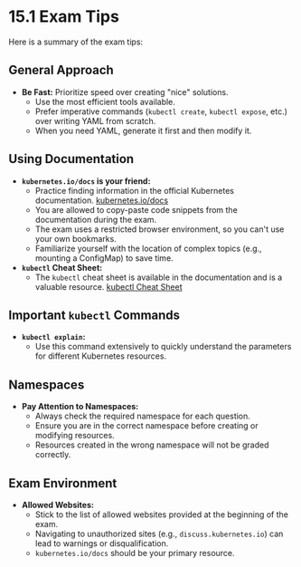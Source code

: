 # 15.1 Exam Tips

Here is a summary of the exam tips:

## General Approach

*   **Be Fast:** Prioritize speed over creating "nice" solutions.
    *   Use the most efficient tools available.
    *   Prefer imperative commands (`kubectl create`, `kubectl expose`, etc.) over writing YAML from scratch.
    *   When you need YAML, generate it first and then modify it.

## Using Documentation

*   **`kubernetes.io/docs` is your friend:**
    *   Practice finding information in the official Kubernetes documentation. [    kubernetes.io/docs](https://kubernetes.io/docs/)
    *   You are allowed to copy-paste code snippets from the documentation during the exam.
    *   The exam uses a restricted browser environment, so you can't use your own bookmarks.
    *   Familiarize yourself with the location of complex topics (e.g., mounting a ConfigMap) to save time.
*   **`kubectl` Cheat Sheet:**
    *   The `kubectl` cheat sheet is available in the documentation and is a valuable resource. [kubectl Cheat Sheet](https://kubernetes.io/docs/reference/kubectl/cheatsheet/)

## Important `kubectl` Commands

*   **`kubectl explain`:**
    *   Use this command extensively to quickly understand the parameters for different Kubernetes resources.

## Namespaces

*   **Pay Attention to Namespaces:**
    *   Always check the required namespace for each question.
    *   Ensure you are in the correct namespace before creating or modifying resources.
    *   Resources created in the wrong namespace will not be graded correctly.

## Exam Environment

*   **Allowed Websites:**
    *   Stick to the list of allowed websites provided at the beginning of the exam.
    *   Navigating to unauthorized sites (e.g., `discuss.kubernetes.io`) can lead to warnings or disqualification.
    *   `kubernetes.io/docs` should be your primary resource.
